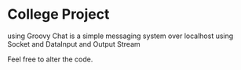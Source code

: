 # College Project
 using 
Groovy Chat is a simple messaging system over localhost using Socket and DataInput and Output Stream

Feel free to alter the code.